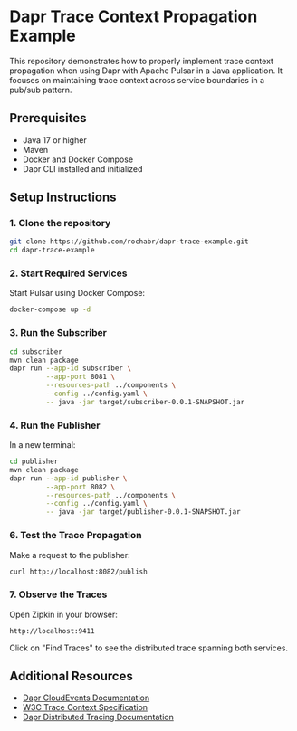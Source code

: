 # Dapr Trace Context Propagation Example

This repository demonstrates how to properly implement trace context propagation when using Dapr with Apache Pulsar in a Java application. It focuses on maintaining trace context across service boundaries in a pub/sub pattern.

## Prerequisites

- Java 17 or higher
- Maven
- Docker and Docker Compose
- Dapr CLI installed and initialized

## Setup Instructions

### 1. Clone the repository

```bash
git clone https://github.com/rochabr/dapr-trace-example.git
cd dapr-trace-example
```

### 2. Start Required Services

Start Pulsar using Docker Compose:

```bash
docker-compose up -d
```

### 3. Run the Subscriber

```bash
cd subscriber
mvn clean package
dapr run --app-id subscriber \
         --app-port 8081 \
         --resources-path ../components \
         --config ../config.yaml \
         -- java -jar target/subscriber-0.0.1-SNAPSHOT.jar
```

### 4. Run the Publisher

In a new terminal:

```bash
cd publisher
mvn clean package
dapr run --app-id publisher \
         --app-port 8082 \
         --resources-path ../components \
         --config ../config.yaml \
         -- java -jar target/publisher-0.0.1-SNAPSHOT.jar
```

### 6. Test the Trace Propagation

Make a request to the publisher:

```bash
curl http://localhost:8082/publish
```

### 7. Observe the Traces

Open Zipkin in your browser:

```
http://localhost:9411
```

Click on "Find Traces" to see the distributed trace spanning both services.

## Additional Resources

- [Dapr CloudEvents Documentation](https://docs.dapr.io/developing-applications/building-blocks/pubsub/pubsub-cloudevents/)
- [W3C Trace Context Specification](https://www.w3.org/TR/trace-context/)
- [Dapr Distributed Tracing Documentation](https://docs.dapr.io/operations/monitoring/tracing/)